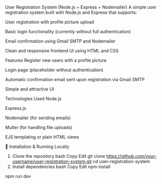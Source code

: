 User Registration System (Node.js + Express + Nodemailer)
A simple user registration system built with Node.js and Express that supports:

User registration with profile picture upload

Basic login functionality (currently without full authentication)

Email confirmation using Gmail SMTP and Nodemailer

Clean and responsive frontend UI using HTML and CSS

Features
Register new users with a profile picture

Login page (placeholder without authentication)

Automatic confirmation email sent upon registration via Gmail SMTP

Simple and attractive UI

 Technologies Used
Node.js

Express.js

Nodemailer (for sending emails)

Multer (for handling file uploads)

EJS templating or plain HTML views


🔧 Installation & Running Locally
1. Clone the repository
bash
Copy
Edit
git clone https://github.com/your-username/user-registration-system.git
cd user-registration-system
2. Install dependencies
bash
Copy
Edit
npm install

npm run dev


